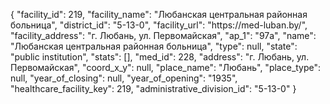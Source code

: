 {
    "facility_id": 219,
    "facility_name": "Любанская центральная районная больница",
    "district_id": "5-13-0",
    "facility_url": "https:\/\/med-luban.by\/",
    "facility_address": "г. Любань, ул. Первомайская",
    "ap_1": "97а",
    "name": "Любанская центральная районная больница",
    "type": null,
    "state": "public institution",
    "stats": [],
    "med_id": 228,
    "address": "г. Любань, ул. Первомайская",
    "coord_x_y": null,
    "place_name": "Любань",
    "place_type": null,
    "year_of_closing": null,
    "year_of_opening": "1935",
    "healthcare_facility_key": 219,
    "administrative_division_id": "5-13-0"
}